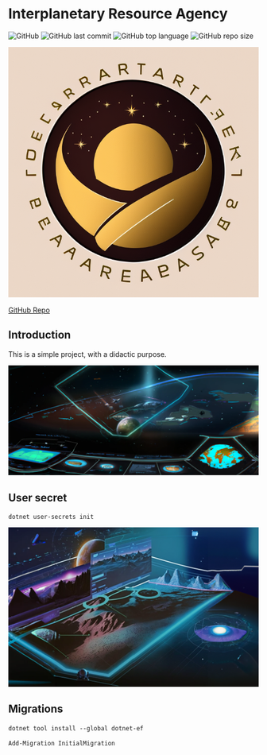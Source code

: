 # Interplanetary Resource Agency

![GitHub](https://img.shields.io/github/license/pasta0126/interplanetary-resources-agency?style=plastic)
![GitHub last commit](https://img.shields.io/github/last-commit/pasta0126/interplanetary-resources-agency?style=plastic)
![GitHub top language](https://img.shields.io/github/languages/top/pasta0126/interplanetary-resources-agency?style=plastic)
![GitHub repo size](https://img.shields.io/github/repo-size/pasta0126/interplanetary-resources-agency?style=plastic)

![Interplanetary Resource Agency](./img/logo.png "Interplanetary Resource Agency")

[GitHub Repo](https://github.com/pasta0126/interplanetary-resources-agency)

## Introduction

This is a simple project, with a didactic purpose.

![Route 001](./img/route001.png)

## User secret

```shell
dotnet user-secrets init
```

![Route 002](./img/route002.png)

## Migrations

```shell
dotnet tool install --global dotnet-ef
```

```shell
Add-Migration InitialMigration

```
